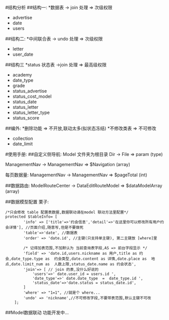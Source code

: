 #结构分析
##结构一:
*数据表 -> join 处理 => 次级权限
 - advertise
 - date
 - users

##结构二:
*中间联合表 -> undo 处理  => 次级权限
 - letter
 - user_date

##结构三
*status 状态表 ->join 处理 => 最高级权限
  - academy
  - date_type
  - grade
  - status_advertise
  - status_cost_model
  - status_date
  - status_letter
  - status_letter_type
  - status_score


 ##编外:
 *删除功能   => 不开放,联动太多(拟状态冻结)
 *不修改类表  => 不可修改
  - collection
  - date_limit

#使用手册:
##自定义侧导航:
Model 文件夹为根目录
Dir -> File => param (type)

ManagementNav -> ManagementNav => $Navigation (array)

每页数据量:
ManagementNav -> ManagementNav => $pageTotal (int)

##数据路由:
ModelRouteCenter -> DataEditRouteModel => $dataModelArray (array)

##数据模型配置
栗子:
```
/*只会修改 table 配置表数据,数据联动请在model 联动方法里配置*/
protected $tableInfo= [
		'info' => ['title'=>'约会信息','detail'=>'在这里你可以修改所有用户约会详情'], //页面介绍,随意写,但是不要做死
		'table'=>'date', //数据表
		'order' => 'date.id', //主键(只支持单主键), 第二主键放 [where]里

		/* 记得加表范围,不加默认为 当前查询表字段,AS => 前台字段显示 */
		'field' => 'date.id,users.nickname as 用户,title as 约会,date_type.type as  约会类型,date.content as 详情,date.place as  地点,date.limit_num as  人数上限,status_date.name as 约会状态',
		'join'=> [ // join 的表,没什么好说的
			'users'=>' date.user_id = users.id ',
			'date_type'=>' date.date_type  =  date_type.id ',
			'status_date'=>'date.status = status_date.id',
		]
		'where' => "1=1", //就是个 where...
		'undo' => 'nickname',//不可修改字段,不要带表范围,默认主键不可改
	];
```

##Model数据联动
功能开发中...
